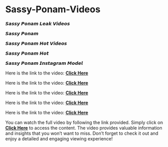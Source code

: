 # Sassy-Ponam-Videos
𝙎𝙖𝙨𝙨𝙮 𝙋𝙤𝙣𝙖𝙢 𝙇𝙚𝙖𝙠 𝙑𝙞𝙙𝙚𝙤𝙨



𝙎𝙖𝙨𝙨𝙮 𝙋𝙤𝙣𝙖𝙢

𝙎𝙖𝙨𝙨𝙮 𝙋𝙤𝙣𝙖𝙢 𝙃𝙤𝙩 𝙑𝙞𝙙𝙚𝙤𝙨

𝙎𝙖𝙨𝙨𝙮 𝙋𝙤𝙣𝙖𝙢 𝙃𝙤𝙩

𝙎𝙖𝙨𝙨𝙮 𝙋𝙤𝙣𝙖𝙢 𝙄𝙣𝙨𝙩𝙖𝙜𝙧𝙖𝙢 𝙈𝙤𝙙𝙚𝙡


Here is the link to the video: **[Click Here](https://rebrand.ly/sf3zkov)**

Here is the link to the video: **[Click Here](https://www.profitablecpmrate.com/j60t5ui22?key=6516642763ee4f2410b93ff2ebe2f1f2)**

Here is the link to the video: **[Click Here](https://www.profitablecpmrate.com/j60t5ui22?key=6516642763ee4f2410b93ff2ebe2f1f2)**

Here is the link to the video: **[Click Here](https://www.profitablecpmrate.com/j60t5ui22?key=6516642763ee4f2410b93ff2ebe2f1f2)**

Here is the link to the video: **[Click Here](https://www.profitablecpmrate.com/j60t5ui22?key=6516642763ee4f2410b93ff2ebe2f1f2)**





You can watch the full video by following the link provided. Simply click on **[Click Here](https://rebrand.ly/sf3zkov)** to access the content. The video provides valuable information and insights that you won’t want to miss. Don’t forget to check it out and enjoy a detailed and engaging viewing experience!
